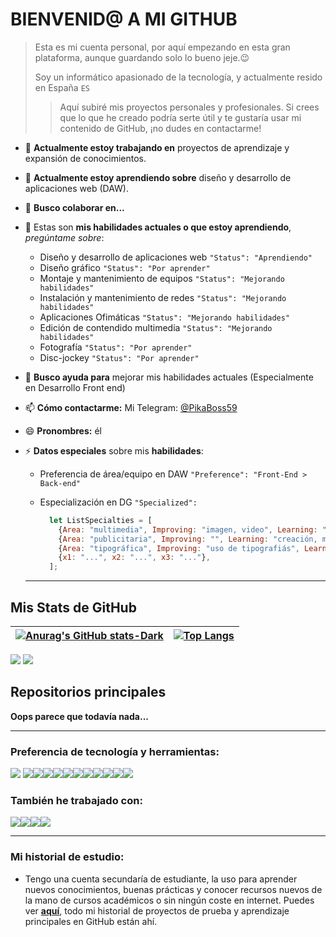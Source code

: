 # BIENVENID@ A MI GITHUB

> Esta es mi cuenta personal, por aquí empezando en esta gran plataforma, aunque guardando solo lo bueno jeje.😉
>
> Soy un informático apasionado de la tecnología, y actualmente resido en España `ES`
>
> > Aquí subiré mis proyectos personales y profesionales. Si crees que lo que he creado podría serte útil y te gustaría usar mi contenido de GitHub, ¡no dudes en contactarme!
>

- 🔭 **Actualmente estoy trabajando en** proyectos de aprendizaje y expansión de conocimientos.

- 🌱 **Actualmente estoy aprendiendo sobre** diseño y desarrollo de aplicaciones web (DAW). 

- 👯 **Busco colaborar en...**

- 💬 Estas son **mis habilidades actuales o que estoy aprendiendo**, *pregúntame sobre*:

  - Diseño y desarrollo de aplicaciones web `"Status": "Aprendiendo"` 
  - Diseño gráfico `"Status": "Por aprender"`
  - Montaje y mantenimiento de equipos `"Status": "Mejorando habilidades"`
  - Instalación y mantenimiento de redes `"Status": "Mejorando habilidades"`
  - Aplicaciones Ofimáticas `"Status": "Mejorando habilidades"`
  - Edición de contendido multimedia `"Status": "Mejorando habilidades"`
  - Fotografía `"Status": "Por aprender"`
  - Disc-jockey `"Status": "Por aprender"`

- 🤔 **Busco ayuda para** mejorar mis habilidades actuales (Especialmente en Desarrollo Front end)

- 📫 **Cómo contactarme:** Mi Telegram: [@PikaBoss59](https://t.me/PikaBoss59)

- 😄 **Pronombres:** él

- ⚡ **Datos especiales** sobre mis **habilidades**:
  - Preferencia de área/equipo en DAW `"Preference": "Front-End > Back-end"`
  
  - Especialización en DG `"Specialized":`
  
    ```javascript
      let ListSpecialties = [
        {Area: "multimedia", Improving: "imagen, video", Learning: "audio"},
        {Area: "publicitaria", Improving: "", Learning: "creación, maquetación, diseño, material visual"},
        {Area: "tipográfica", Improving: "uso de tipografiás", Learning: "creación, usos especiales, cheats"},
        {x1: "...", x2: "...", x3: "..."},
      ];
    ```
  
    
  
  ---




## Mis Stats de GitHub

| [![Anurag's GitHub stats-Dark](https://github-readme-stats.vercel.app/api?username=PikaCode5900&show_icons=true&theme=dark#gh-dark-mode-only)](https://github.com/anuraghazra/github-readme-stats#gh-dark-mode-only)</a> | [![Top Langs](https://github-readme-stats.vercel.app/api/top-langs/?username=PikaCode5900&layout=compact)](https://github.com/anuraghazra/github-readme-stats) |
| ------------------------------------------------------------ | ------------------------------------------------------------ |

![](https://komarev.com/ghpvc/?username=PikaCode5900)  <img src="https://img.shields.io/github/followers/PikaCode5900?label=Follow" style=" float:left, margin-right:10px" />



## Repositorios principales

**Oops parece que todavía nada...**

---


### Preferencia de tecnología y herramientas:

<img src = "https://img.shields.io/badge/-HTML5-E34F26?style=flat&logo=html5&logoColor=white"> <img src = "https://img.shields.io/badge/-CSS3-1572B6?style=flat&logo=css3&logoColor=white"><img src="https://img.shields.io/badge/-Sass-cc6699?style=flat&logo=sass&logoColor=ffffff"><img src="https://img.shields.io/badge/-Bootstrap-563D7C?style=flat&logo=bootstrap&logoColor=white"><img src="https://img.shields.io/badge/tailwindcss-%2338B2AC.svg?style=flat&logo=tailwind-css&logoColor=white"><img src="https://img.shields.io/badge/-JavaScript-eed718?style=flat&logo=javascript&logoColor=ffffff"><img src="https://img.shields.io/badge/vuejs-%2335495e.svg?style=flat&logo=vuedotjs&logoColor=%234FC08D"><img src="http://img.shields.io/badge/-Git-F1502F?style=flat&logo=git&logoColor=FFFFFF"><img src="http://img.shields.io/badge/-Github-000000?style=flat&logo=github&logoColor=FFFFFF"><img src="https://img.shields.io/badge/WordPress-%23117AC9.svg?flat&logo=WordPress&logoColor=white"><img src="https://img.shields.io/badge/Blogger-FF5722?style=flat&logo=blogger&logoColor=white"><img src="http://img.shields.io/badge/-VS%20Code-007ACC?style=flat&logo=visual%20studio%20code&logoColor=white">


### También he trabajado con:

<img src="https://img.shields.io/badge/-Node.js-3C873A?style=flat&logo=Node.js&logoColor=white"><img src="https://img.shields.io/badge/-Express.js-787878?style=flat"><img src="https://img.shields.io/badge/-MySQL-F29111?style=flat&logo=mysql&logoColor=FFFFFF"><img src="https://img.shields.io/badge/-MongoDB-4DB33D?style=flat&logo=mongodb&logoColor=FFFFFF">

---

### Mi historial de estudio:

- Tengo una cuenta secundaría de estudiante, la uso para aprender nuevos conocimientos, buenas prácticas y conocer recursos nuevos de la mano de cursos académicos o sin ningún coste en internet. Puedes ver [**aquí**](https://github.com/PabloMuYAnYO), todo mi historial de proyectos de prueba y aprendizaje principales en GitHub están ahí. 
